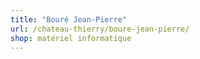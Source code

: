 ```yaml
---
title: "Bouré Jean-Pierre"
url: /chateau-thierry/boure-jean-pierre/
shop: matériel informatique
---
```

